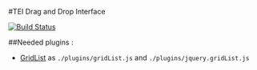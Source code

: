 #TEI Drag and Drop Interface

[![Build Status](https://travis-ci.org/PonteIneptique/TEI-Drag-Drop.svg?branch=master)](https://travis-ci.org/PonteIneptique/TEI-Drag-Drop)

##Needed plugins :
 - [GridList](http://ubervu.github.io/grid/) as `./plugins/gridList.js` and `./plugins/jquery.gridList.js`